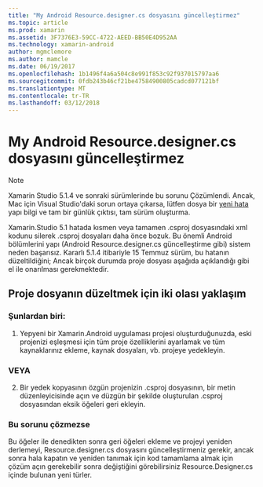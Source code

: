 ```yaml
---
title: "My Android Resource.designer.cs dosyasını güncelleştirmez"
ms.topic: article
ms.prod: xamarin
ms.assetid: 3F7376E3-59CC-4722-AEED-BB50E4D952AA
ms.technology: xamarin-android
author: mgmclemore
ms.author: mamcle
ms.date: 06/19/2017
ms.openlocfilehash: 1b1496f4a6a504c8e991f853c92f937015797aa6
ms.sourcegitcommit: 0fdb243b46cf21be47584900805cadcd077121bf
ms.translationtype: MT
ms.contentlocale: tr-TR
ms.lasthandoff: 03/12/2018
---
```

# <a name="my-android-resourcedesignercs-file-will-not-update"></a>My Android Resource.designer.cs dosyasını güncelleştirmez

> [!NOTE]
> Xamarin Studio 5.1.4 ve sonraki sürümlerinde bu sorunu Çözümlendi. Ancak, Mac için Visual Studio'daki sorun ortaya çıkarsa, lütfen dosya bir [yeni hata](~/cross-platform/troubleshooting/questions/howto-file-bug.md) yapı bilgi ve tam bir günlük çıktısı, tam sürüm oluşturma.

Xamarin.Studio 5.1 hatada kısmen veya tamamen .csproj dosyasındaki xml kodunu silerek .csproj dosyaları daha önce bozuk. Bu önemli Android bölümlerini yapı (Android Resource.designer.cs güncelleştirme gibi) sistem neden başarısız. Kararlı 5.1.4 itibariyle 15 Temmuz sürüm, bu hatanın düzeltildiğini; Ancak birçok durumda proje dosyası aşağıda açıklandığı gibi el ile onarılması gerekmektedir.


## <a name="two-possible-approaches-to-fixing-up-the-project-file"></a>Proje dosyanın düzeltmek için iki olası yaklaşım

### <a name="either"></a>Şunlardan biri:

1) Yepyeni bir Xamarin.Android uygulaması projesi oluşturduğunuzda, eski projenizi eşleşmesi için tüm proje özelliklerini ayarlamak ve tüm kaynaklarınız ekleme, kaynak dosyaları, vb. projeye yedekleyin.

### <a name="or"></a>VEYA

2) Bir yedek kopyasının özgün projenizin .csproj dosyasının, bir metin düzenleyicisinde açın ve düzgün bir şekilde oluşturulan .csproj dosyasından eksik öğeleri geri ekleyin.

### <a name="if-this-does-not-solve-the-problem"></a>Bu sorunu çözmezse

Bu öğeler ile denedikten sonra geri öğeleri ekleme ve projeyi yeniden derlemeyi, Resource.designer.cs dosyasını güncelleştirmeniz gerekir, ancak sonra hala kapatın ve yeniden tanımak için kod tamamlama almak için çözüm açın gerekebilir sonra değiştiğini görebilirsiniz Resource.Designer.cs içinde bulunan yeni türler. 
